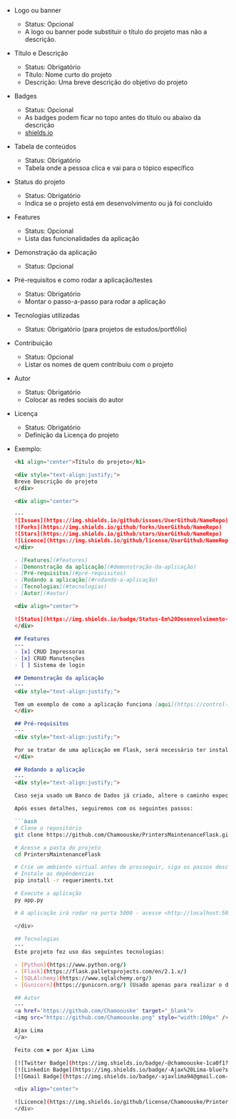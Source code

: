 - Logo ou banner
    - Status: Opcional
    - A logo ou banner pode substituir o título do projeto mas não a descrição.
- Título e Descrição
    - Status: Obrigatório
    - Título: Nome curto do projeto
    - Descrição: Uma breve descrição do objetivo do projeto
- Badges
    - Status: Opcional
    - As badges podem ficar no topo antes do título ou abaixo da descrição
    - [shields.io](http://shields.io)
- Tabela de conteúdos
    - Status: Obrigatório
    - Tabela onde a pessoa clica e vai para o tópico específico
- Status do projeto
    - Status: Obrigatório
    - Indica se o projeto está em desenvolvimento ou já foi concluído
- Features
    - Status: Opcional
    - Lista das funcionalidades da aplicação
- Demonstração da aplicação
    - Status: Opcional
- Pré-requisitos e como rodar a aplicação/testes
    - Status: Obrigatório
    - Montar o passo-a-passo para rodar a aplicação
- Tecnologias utilizadas
    - Status: Obrigatório (para projetos de estudos/portfólio)
- Contribuição
    - Status: Opcional
    - Listar os nomes de quem contribuiu com o projeto
- Autor
    - Status: Obrigatório
    - Colocar as redes sociais do autor
- Licença
    - Status: Obrigatório
    - Definição da Licença do projeto
- Exemplo:
    
    ```markdown
    <h1 align="center">Título do projeto</h1>
    
    <div style="text-align:justify;">
    Breve Descrição do projeto
    </div>
    
    <div align="center">
    
    ---
    ![Issues](https://img.shields.io/github/issues/UserGithub/NameRepo)
    ![Forks](https://img.shields.io/github/forks/UserGithub/NameRepo)
    ![Stars](https://img.shields.io/github/stars/UserGithub/NameRepo)
    ![Licence](https://img.shields.io/github/license/UserGithub/NameRepo)
    </div>
    
    - [Features](#features)
    - [Demonstração da aplicação](#demonstração-da-aplicação)
    - [Pré-requisitos](#pré-requisitos)
    - [Rodando a aplicação](#rodando-a-aplicação)
    - [Tecnologias](#tecnologias)
    - [Autor](#autor)
    
    <div align="center">
    
    ![Status](https://img.shields.io/badge/Status-Em%20Desenvolvimento-%233059c1?style=for-the-badge)
    </div>
    
    ## Features
    ---
    - [x] CRUD Impressoras
    - [x] CRUD Manutenções
    - [ ] Sistema de login
    
    ## Demonstração da aplicação
    ---
    <div style="text-align:justify;">
    
    Tem um exemplo de como a aplicação funciona [aqui](https://control-printers-maintenance.herokuapp.com/), o deploy deste exemplo foi usando a plataforma [Heroku](https://www.heroku.com).
    </div>
    
    ## Pré-requisitos
    ---
    <div style="text-align:justify;">
    
    Por se tratar de uma aplicação em Flask, será necessário ter instalado na máquina que será o servidor, o [Python](https://www.python.org/) antes de tudo, junto com o [Git](https://git-scm.com), ou apenas baixar o repositório zipado [aqui](https://github.com/Chamoouske/PrintersMaintenanceFlask/archive/refs/heads/main.zip) e seguir os passos descritos após o passo para clonar o repositório.
    </div>
    
    ## Rodando a aplicação
    ---
    <div style="text-align:justify;">
    
    Caso seja usado um Banco de Dados já criado, altere o caminho expecificado na linha 8 do arquivo [db_manager.py](/src/controller/db_manager.py), seguindo as instruções do [SQLAlchemy](https://docs.sqlalchemy.org/en/14/core/engines.html). Caso contrário, a aplicação criará um arquivo chamado database.db, que armazenará os dados alimentados na aplicação.
    
    Após esses detalhes, seguiremos com os seguintes passos:
    
    ```bash
    # Clone o repositório
    git clone https://github.com/Chamoouske/PrintersMaintenanceFlask.git
    
    # Acesse a pasta do projeto
    cd PrintersMaintenanceFlask
    
    # Crie um ambiente virtual antes de prosseguir, siga os passos descritos em <https://docs.python.org/pt-br/3/library/venv.html> para criar
    # Instale as depêndencias
    pip install -r requeriments.txt
    
    # Execute a aplicação
    py app.py
    
    # A aplicação irá rodar na porta 5000 - acesse <http://localhost:5000>
    
    </div>
    
    ## Tecnologias
    ---
    Este projeto fez uso das seguintes tecnologias:
    
    - [Python](https://www.python.org/)
    - [Flask](https://flask.palletsprojects.com/en/2.1.x/)
    - [SQLAlchemy](https://www.sqlalchemy.org/)
    - [Gunicorn](https://gunicorn.org/) (Usado apenas para realizar o deply pelo Heroku, pode ser removido do arquivo [requirements.txt](requirements.txt))
    
    ## Autor
    ---
    <a href='https://github.com/Chamoouske' target="_blank">
    <img src="https://github.com/Chamoouske.png" style="width:100px" />
    
    Ajax Lima
    </a>
    
    Feito com ❤️ por Ajax Lima
    
    [![Twitter Badge](https://img.shields.io/badge/-@chamoouske-1ca0f1?style=flat-square&labelColor=1ca0f1&logo=twitter&logoColor=white&link=https://twitter.com/chamoouske)](https://twitter.com/chamoouske)
    [![Linkedin Badge](https://img.shields.io/badge/-Ajax%20Lima-blue?style=flat-square&logo=Linkedin&logoColor=white&link=https://www.linkedin.com/in/ajaxlima/)](https://www.linkedin.com/in/ajaxlima/)
    [![Gmail Badge](https://img.shields.io/badge/-ajaxlima94@gmail.com-c14438?style=flat-square&logo=Gmail&logoColor=white&link=mailto:ajaxlima94@gmail.com)](mailto:ajaxlima94@gmail.com)
    
    <div align="center">
    
    ![Licence](https://img.shields.io/github/license/Chamoouske/PrintersMaintenanceFlask)
    </div>
    ```